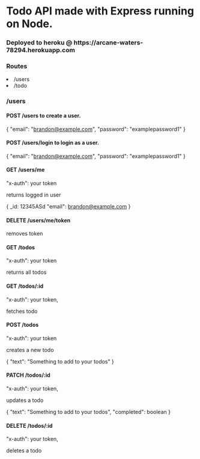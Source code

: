 <h1>Todo API made with Express running on Node.</h1>

<h3>Deployed to heroku @ https://arcane-waters-78294.herokuapp.com</h3>

<h3>Routes</h3>
<li>/users</li>
<li>/todo</li>

<h3>/users</h3>

<h4>POST /users to create a user.</h4>

{
    "email": "brandon@example.com",
    "password": "examplepassword1"
}


<h4>POST /users/login to login as a user.</h4>

{
    "email": "brandon@example.com",
    "password": "examplepassword1"
}

<h4>GET /users/me</h4>

"x-auth": your token

returns logged in user

{
    _id: 12345ASd
"email": brandon@example.com
}

<h4>DELETE /users/me/token</h4>

removes token

<h4>GET /todos</h4>

"x-auth": your token

returns all todos

<h4>GET /todos/:id</h4>

"x-auth": your token,

fetches todo

<h4>POST /todos</h4>

"x-auth": your token

creates a new todo

{
    "text": "Something to add to your todos"
}

<h4>PATCH /todos/:id</h4>

"x-auth": your token,

updates a todo

{
    "text": "Something to add to your todos",
    "completed": boolean
}

<h4>DELETE /todos/:id</h4>

"x-auth": your token,

deletes a todo